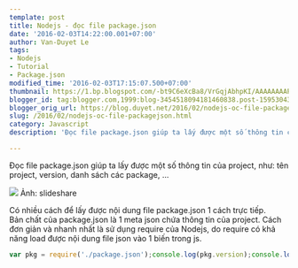 ```yaml
---
template: post
title: Nodejs - đọc file package.json
date: '2016-02-03T14:22:00.001+07:00'
author: Van-Duyet Le
tags:
- Nodejs
- Tutorial
- Package.json
modified_time: '2016-02-03T17:15:07.500+07:00'
thumbnail: https://1.bp.blogspot.com/-bt9C6eXcBa8/VrGqjAbhpKI/AAAAAAAAPCs/1wKZ1nusi3A/s1600/npm-the-guide-13-638.jpg
blogger_id: tag:blogger.com,1999:blog-3454518094181460838.post-1595304357129345915
blogger_orig_url: https://blog.duyet.net/2016/02/nodejs-oc-file-packagejson.html
slug: /2016/02/nodejs-oc-file-packagejson.html
category: Javascript
description: 'Đọc file package.json giúp ta lấy được một số thông tin của project, như: tên project, version, danh sách các package, ...'

---
```


Đọc file package.json giúp ta lấy được một số thông tin của project, như: tên project, version, danh sách các package, ...


![](https://1.bp.blogspot.com/-bt9C6eXcBa8/VrGqjAbhpKI/AAAAAAAAPCs/1wKZ1nusi3A/s400/npm-the-guide-13-638.jpg)
Ảnh: slideshare

Có nhiều cách để lấy được nội dung file package.json 1 cách trực tiếp.  
Bản chất của package.json là 1 meta json chứa thông tin của project. Cách đơn giản và nhanh nhất là sử dụng require của Nodejs, do require có khả năng load được nội dung file json vào 1 biến trong js.  

```js
var pkg = require('./package.json');console.log(pkg.version);console.log(pkg.name);
```